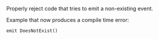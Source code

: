 Properly reject code that tries to emit a non-existing event.

Example that now produces a compile time error:

```
emit DoesNotExist()
```

